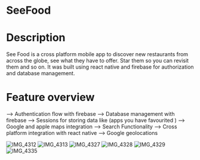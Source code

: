# SeeFood

# Description

See Food is a cross platform mobile app to discover new restaurants from across the globe, see what they have to offer. Star them so you can revisit them and so on. It was built using react native and firebase for authorization and database management.

# Feature overview

--> Authentication flow with firebase
--> Database management with firebase
--> Sessions for storing data like (apps you have favourited )
--> Google and apple maps integration
--> Search Functionality
--> Cross platform integration with react native
--> Google geolocations


![IMG_4312](https://user-images.githubusercontent.com/71564661/164979722-f5e739a1-7e72-460f-987d-996b9977b7e3.PNG)
![IMG_4313](https://user-images.githubusercontent.com/71564661/164979760-3a34fb92-d260-4a2d-afd1-b053178fc83a.PNG)
![IMG_4327](https://user-images.githubusercontent.com/71564661/164979763-025c3483-384f-427b-b0da-9d44f9cff514.PNG)
![IMG_4328](https://user-images.githubusercontent.com/71564661/164979765-8c0d8a2e-7447-477a-a5f9-0a591dcc563d.PNG)
![IMG_4329](https://user-images.githubusercontent.com/71564661/164979770-31d84bf3-633b-48ae-b1f6-7892db216e81.PNG)
![IMG_4335](https://user-images.githubusercontent.com/71564661/164979783-db9425e0-5d3a-4975-a0d8-3d1128bd3b4f.PNG)
